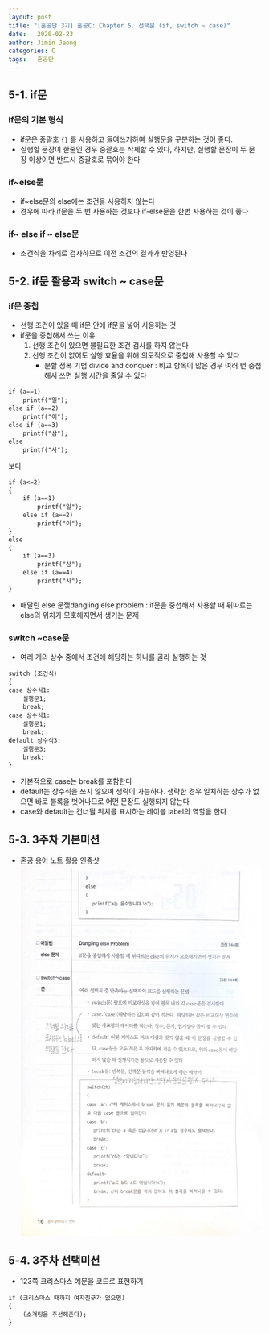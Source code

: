 ```yaml
---
layout: post
title: "[혼공단 3기] 혼공C: Chapter 5. 선택문 (if, switch ~ case)"
date:   2020-02-23
author: Jimin Jeong
categories: C
tags:	혼공단
---
```


## 5-1. if문
### if문의 기본 형식
- if문은 중괄호 `{}` 를 사용하고 들여쓰기하여 실행문을 구분하는 것이 좋다. 
- 실행할 문장이 한줄인 경우 중괄호는 삭제할 수 있다, 하지만, 실행할 문장이 두 문장 이상이면 반드시 중괄호로 묶어야 한다

### if~else문
- if~else문의 else에는 조건을 사용하지 않는다
- 경우에 따라 if문을 두 번 사용하는 것보다 if-else문을 한번 사용하는 것이 좋다

### if~ else if ~ else문
- 조건식을 차례로 검사하므로 이전 조건의 결과가 반영된다

## 5-2. if문 활용과 switch ~ case문
### if문 중첩
- 선행 조건이 있을 때 if문 안에 if문을 넣어 사용하는 것
- if문을 중첩해서 쓰는 이유
	1. 선행 조건이 있으면 불필요한 조건 검사를 하지 않는다
	2. 선행 조건이 없어도 실행 효율을 위해 의도적으로 중첩해 사용할 수 있다
		- 분할 정복 기법 divide and conquer : 비교 항목이 많은 경우 여러 번 중첩해서 쓰면 실행 시간을 줄일 수 있다
```
if (a==1)
	printf("일");
else if (a==2)
	printf("이");
else if (a==3)
	printf("삼");
else 
	printf("사");					
```
보다
```
if (a<=2)
{
	if (a==1)
		printf("일");
	else if (a==2)
		printf("이");
}
else
{
	if (a==3)
		printf("삼");
	else if (a==4)
		printf("사");
}
```

- 매달린 else 문젳dangling else problem : if문을 중첩해서 사용할 때 뒤따르는 else의 위치가 모호해지면서 생기는 문제

### switch ~case문
- 여러 개의 상수 중에서 조건에 해당하는 하나를 골라 실행하는 것
```
switch (조건식)
{
case 상수식1:
	실행문1;
	break;
case 상수식1:
	실행문1;
	break;
default 상수식3:
	실행문3;
	break;
}
```

- 기본적으로 case는 break를 포함한다
- default는 상수식을 쓰지 않으며 생략이 가능하다. 생략한 경우 일치하는 상수가 없으면 바로 블록을 벗어나므로 어떤 문장도 실행되지 않는다
- case와 default는 건너뛸 위치를 표시하는 레이블 label의 역할을 한다

## 5-3. 3주차 기본미션
- 혼공 용어 노트 활용 인증샷
![image](/assets/img/hongong/5.jpeg)

## 5-4. 3주차 선택미션
- 123쪽 크리스마스 예문을 코드로 표현하기
```
if (크리스마스 때까지 여자친구가 없으면)
{
	(소개팅을 주선해준다);
}
```
